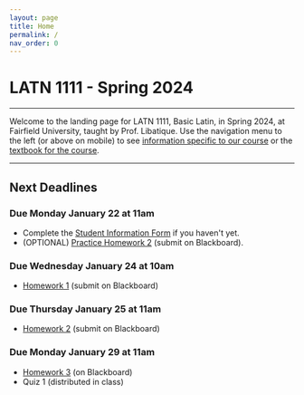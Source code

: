 ```yaml
---
layout: page
title: Home
permalink: /
nav_order: 0
---
```


# LATN 1111 - Spring 2024

***

Welcome to the landing page for LATN 1111, Basic Latin, in Spring 2024, at Fairfield University, taught by Prof. Libatique. Use the navigation menu to the left (or above on mobile) to see [information specific to our course](/course_info) or the [textbook for the course](/textbook).

***

## Next Deadlines

### Due Monday January 22 at 11am

* Complete the [Student Information Form](https://docs.google.com/forms/d/e/1FAIpQLScS_NGwi-DSztwdaX2DibsjIvRyBvVUsZhxPXADGBsutT4HVg/viewform?usp=sf_link) if you haven't yet.
* (OPTIONAL) [Practice Homework 2](/homework/homework#practice-homework-2-due-m-122) (submit on Blackboard).

### Due Wednesday January 24 at 10am

* [Homework 1](/homework/homework#homework-1-due-w-124) (submit on Blackboard)

### Due Thursday January 25 at 11am

* [Homework 2](/homework/homework#homework-2-due-r-125) (submit on Blackboard)

### Due Monday January 29 at 11am

* [Homework 3](/homework/homework#homework-3-due-m-129) (on Blackboard)
* Quiz 1 (distributed in class)